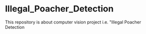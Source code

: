 # Illegal_Poacher_Detection
This repository is about computer vision project i.e. "Illegal Poacher Detection
